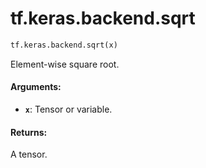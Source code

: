 <div itemscope itemtype="http://developers.google.com/ReferenceObject">
<meta itemprop="name" content="tf.keras.backend.sqrt" />
<meta itemprop="path" content="Stable" />
</div>

# tf.keras.backend.sqrt

``` python
tf.keras.backend.sqrt(x)
```

Element-wise square root.

#### Arguments:

* <b>`x`</b>: Tensor or variable.


#### Returns:

A tensor.